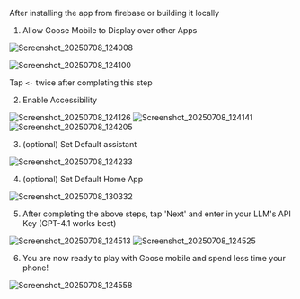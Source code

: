 After installing the app from firebase or building it locally

1. Allow Goose Mobile to Display over other Apps

![Screenshot_20250708_124008](https://github.com/user-attachments/assets/3a557fa0-79df-4040-90e4-a442052af625)

![Screenshot_20250708_124100](https://github.com/user-attachments/assets/8311a3ae-e159-4ba7-83f6-48220f794a2c)

Tap `<-` twice after completing this step

2. Enable Accessibility

![Screenshot_20250708_124126](https://github.com/user-attachments/assets/6f1b38c2-d0fd-4935-9ff5-d6a3716f7c2c)
![Screenshot_20250708_124141](https://github.com/user-attachments/assets/2383d6b0-e05b-4c2b-954d-ea205a1f0c9b)
![Screenshot_20250708_124205](https://github.com/user-attachments/assets/336bfb80-4f2e-4a55-b2f0-1de7d1e1659c)

3. (optional) Set Default assistant

![Screenshot_20250708_124233](https://github.com/user-attachments/assets/57fd93ab-d552-4b29-9121-37ae0312ee1c)

4. (optional) Set Default Home App

![Screenshot_20250708_130332](https://github.com/user-attachments/assets/eee09288-eaf1-432c-8cd8-bcd1e0a262e2)


5. After completing the above steps, tap 'Next' and enter in your LLM's API Key (GPT-4.1 works best)

![Screenshot_20250708_124513](https://github.com/user-attachments/assets/a9e91321-0939-4caa-8df9-9f73b5f890bf)
![Screenshot_20250708_124525](https://github.com/user-attachments/assets/1083a568-8eeb-463c-830b-d015cacef467)

6. You are now ready to play with Goose mobile and spend less time your phone!

![Screenshot_20250708_124558](https://github.com/user-attachments/assets/8d8cc706-9d9e-4c62-b8fa-52f227e1e13a)
